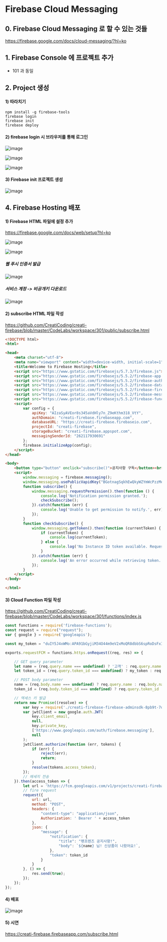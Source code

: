 # Firebase Cloud Messaging

## 0. Firebase Cloud Messaging 로 할 수 있는 것들

https://firebase.google.com/docs/cloud-messaging/?hl=ko

## 1. Firebase Console 에 프로젝트 추가

- 101 과 동일

## 2. Project 생성

#### 1) 따라치기
```
npm install -g firebase-tools
firebase login
firebase init
firebase deploy
```

#### 2) firebase login 시 브라우저를 통해 로그인

![image](https://user-images.githubusercontent.com/33514304/51135113-a08b3600-187c-11e9-98cb-a65ad3c5fadf.png)

![image](https://user-images.githubusercontent.com/33514304/51135120-a41ebd00-187c-11e9-8c4f-cd65e12c627b.png)

![image](https://user-images.githubusercontent.com/33514304/51135135-b13bac00-187c-11e9-8f55-eb1793912adc.png)

#### 3) Firebase init 프로젝트 생성

![image](https://user-images.githubusercontent.com/33514304/51138267-04652d00-1884-11e9-9ced-fd98fa7bb928.png)

## 4. Firebase Hosting 배포

#### 1) Firebase HTML 파일에 설정 추가

https://firebase.google.com/docs/web/setup?hl=ko

![image](https://user-images.githubusercontent.com/33514304/51151377-fdebab00-18ad-11e9-81c2-0692a6b8f2f4.png)

![image](https://user-images.githubusercontent.com/33514304/51151425-2e334980-18ae-11e9-99d2-adaa6fb881da.png)

##### 웹 푸시 인증서 발급

![image](https://user-images.githubusercontent.com/33514304/51151477-5f137e80-18ae-11e9-9967-ae60d58443eb.png)

##### 서비스 계정 -> 비공개키 다운로드

![image](https://user-images.githubusercontent.com/33514304/51151521-971ac180-18ae-11e9-969f-65cf0d134526.png)

#### 2) subscribe HTML 파일 작성

https://github.com/CreatiCoding/creati-firebase/blob/master/CodeLabs/workspace/301/public/subscribe.html

```html
<!DOCTYPE html>
<html>

<head>
    <meta charset="utf-8">
    <meta name="viewport" content="width=device-width, initial-scale=1">
    <title>Welcome to Firebase Hosting</title>
    <script src="https://www.gstatic.com/firebasejs/5.7.3/firebase.js"></script>
    <script src="https://www.gstatic.com/firebasejs/5.5.2/firebase-app.js"></script>
    <script src="https://www.gstatic.com/firebasejs/5.5.2/firebase-auth.js"></script>
    <script src="https://www.gstatic.com/firebasejs/5.5.2/firebase-database.js"></script>
    <script src="https://www.gstatic.com/firebasejs/5.5.2/firebase-firestore.js"></script>
    <script src="https://www.gstatic.com/firebasejs/5.5.2/firebase-messaging.js"></script>
    <script src="https://www.gstatic.com/firebasejs/5.5.2/firebase-functions.js"></script>
    <script>
        var config = {
            apiKey: "AIzaSyAVEor8s345aVdHly7n_Z9eKthm318_VtY",
            authDomain: "creati-firebase.firebaseapp.com",
            databaseURL: "https://creati-firebase.firebaseio.com",
            projectId: "creati-firebase",
            storageBucket: "creati-firebase.appspot.com",
            messagingSenderId: "262117930691"
        };
        firebase.initializeApp(config);
    </script>
</head>

<body>
    <button type="button" onclick="subscribe()">공지사항 구독</button><br>
    <script>
        window.messaging = firebase.messaging();
        window.messaging.usePublicVapidKey("BGotnagSqkhEwQkyWZYmWcPzzMeOKWiwENh4u1FsCA5FrIWA7mcBKlk8mNE2GEoMZsF5G3jSrIKIql_ov6k2kSM");
        function subscribe() {
            window.messaging.requestPermission().then(function () {
                console.log('Notification permission granted.');
                checkSubscribe();
            }).catch(function (err) {
                console.log('Unable to get permission to notify.', err);
            });
        }
        function checkSubscribe() {
            window.messaging.getToken().then(function (currentToken) {
                if (currentToken) {
                    console.log(currentToken);
                } else {
                    console.log('No Instance ID token available. Request permission to generate one.');
                }
            }).catch(function (err) {
                console.log('An error occurred while retrieving token. ', err);
            });
        }
    </script>
</body>

</html>
```


#### 3) Cloud Function 파일 작성

https://github.com/CreatiCoding/creati-firebase/blob/master/CodeLabs/workspace/301/functions/index.js

```javascript
const functions = require('firebase-functions');
const request = require("request");
var { google } = require('googleapis');

const my_token = "duIY5J4xWMo:APA91bGyjiM34O44m9eV2xMoQR8dbbS6spRoDsFxIL94ybxa_yD5LP6hPx_DgNaURCrUkl43TkS09xV3BNXIHia3BPXH16zZ-BA06ILUwhya9WRixIPi9HQDkQRtZeJBsP1FbFM8PZd2";

exports.requestFCM = functions.https.onRequest((req, res) => {

    // GET query parameter
    let name = (req.query.name === undefined) ? '고객' : req.query.name;
    let token_id = (req.query.token_id === undefined) ? my_token : req.query.token_id;

    // POST body parameter
    name = (req.body.name === undefined) ? req.query.name : req.body.name;
    token_id = (req.body.token_id === undefined) ? req.query.token_id : req.body.token_id;

    // 엑세스 키 발급
    return new Promise((resolve) => {
        var key = require('./creati-firebase-firebase-adminsdk-8pb9t-7d476462e1.json');
        var jwtClient = new google.auth.JWT(
            key.client_email,
            null,
            key.private_key,
            ['https://www.googleapis.com/auth/firebase.messaging'],
            null
        );
        jwtClient.authorize(function (err, tokens) {
            if (err) {
                reject(err);
                return;
            }
            resolve(tokens.access_token);
        });
        // 메세지 전송
    }).then(access_token => {
        let url = 'https://fcm.googleapis.com/v1/projects/creati-firebase/messages:send';
        // fire request
        request({
            url: url,
            method: "POST",
            headers: {
                "content-type": "application/json",
                Authorization: ' Bearer ' + access_token
            },
            json: {
                "message": {
                    "notification": {
                        "title": "폣프렌즈 공지사항!",
                        "body": `${name} 님! 신상품이 나왔어요!`,
                    },
                    "token": token_id
                }
            }
        }, () => {
            res.send(true);
        });
    });
});
```

#### 4) 배포

![image](https://user-images.githubusercontent.com/33514304/51151674-07294780-18af-11e9-974d-3b5e226233d7.png)

#### 5) 시연

https://creati-firebase.firebaseapp.com/subscribe.html
